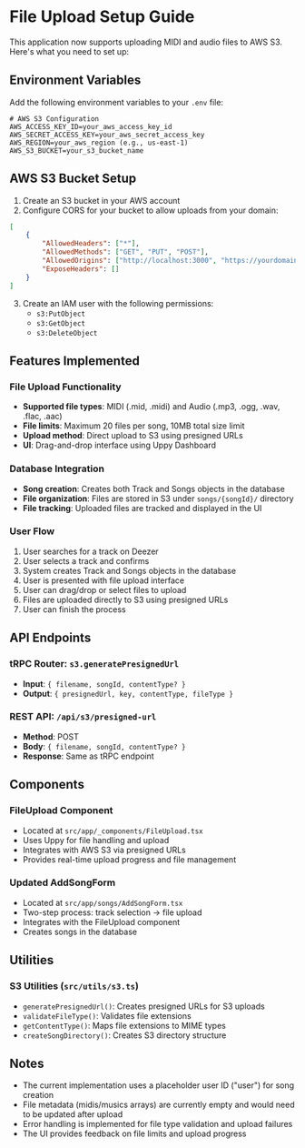 # File Upload Setup Guide

This application now supports uploading MIDI and audio files to AWS S3. Here's what you need to set up:

## Environment Variables

Add the following environment variables to your `.env` file:

```env
# AWS S3 Configuration
AWS_ACCESS_KEY_ID=your_aws_access_key_id
AWS_SECRET_ACCESS_KEY=your_aws_secret_access_key
AWS_REGION=your_aws_region (e.g., us-east-1)
AWS_S3_BUCKET=your_s3_bucket_name
```

## AWS S3 Bucket Setup

1. Create an S3 bucket in your AWS account
2. Configure CORS for your bucket to allow uploads from your domain:

```json
[
    {
        "AllowedHeaders": ["*"],
        "AllowedMethods": ["GET", "PUT", "POST"],
        "AllowedOrigins": ["http://localhost:3000", "https://yourdomain.com"],
        "ExposeHeaders": []
    }
]
```

3. Create an IAM user with the following permissions:
   - `s3:PutObject`
   - `s3:GetObject`
   - `s3:DeleteObject`

## Features Implemented

### File Upload Functionality
- **Supported file types**: MIDI (.mid, .midi) and Audio (.mp3, .ogg, .wav, .flac, .aac)
- **File limits**: Maximum 20 files per song, 10MB total size limit
- **Upload method**: Direct upload to S3 using presigned URLs
- **UI**: Drag-and-drop interface using Uppy Dashboard

### Database Integration
- **Song creation**: Creates both Track and Songs objects in the database
- **File organization**: Files are stored in S3 under `songs/{songId}/` directory
- **File tracking**: Uploaded files are tracked and displayed in the UI

### User Flow
1. User searches for a track on Deezer
2. User selects a track and confirms
3. System creates Track and Songs objects in the database
4. User is presented with file upload interface
5. User can drag/drop or select files to upload
6. Files are uploaded directly to S3 using presigned URLs
7. User can finish the process

## API Endpoints

### tRPC Router: `s3.generatePresignedUrl`
- **Input**: `{ filename, songId, contentType? }`
- **Output**: `{ presignedUrl, key, contentType, fileType }`

### REST API: `/api/s3/presigned-url`
- **Method**: POST
- **Body**: `{ filename, songId, contentType? }`
- **Response**: Same as tRPC endpoint

## Components

### FileUpload Component
- Located at `src/app/_components/FileUpload.tsx`
- Uses Uppy for file handling and upload
- Integrates with AWS S3 via presigned URLs
- Provides real-time upload progress and file management

### Updated AddSongForm
- Located at `src/app/songs/AddSongForm.tsx`
- Two-step process: track selection → file upload
- Integrates with the FileUpload component
- Creates songs in the database

## Utilities

### S3 Utilities (`src/utils/s3.ts`)
- `generatePresignedUrl()`: Creates presigned URLs for S3 uploads
- `validateFileType()`: Validates file extensions
- `getContentType()`: Maps file extensions to MIME types
- `createSongDirectory()`: Creates S3 directory structure

## Notes

- The current implementation uses a placeholder user ID ("user") for song creation
- File metadata (midis/musics arrays) are currently empty and would need to be updated after upload
- Error handling is implemented for file type validation and upload failures
- The UI provides feedback on file limits and upload progress 